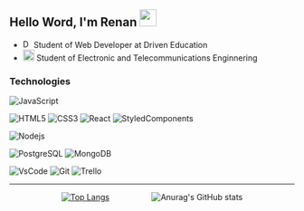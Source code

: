 ## Hello Word, I'm Renan <img src="https://github.com/TheDudeThatCode/TheDudeThatCode/blob/master/Assets/Hi.gif" width="30px">

- <a href='https://www.driven.com.br/'><img width='15px' src='https://www.driven.com.br/wp-content/uploads/2021/07/logo-footer.svg' alt="Driven Education" /></a>  Student of Web Developer at Driven Education
- <a href="https://https://www2.unesp.br/"><img width="20px" src="https://encrypted-tbn0.gstatic.com/images?q=tbn:ANd9GcT27CPp10OH3vansfCgHW3qay-5wP5KQGkNIGIb5ZBt4Uv9nhNeyBas4UNulcpIbBIzhAw&usqp=CAU"/></a> Student of Electronic and Telecommunications Enginnering


### Technologies

![JavaScript](https://img.shields.io/badge/-JavaScript-black?style=for-the-badge&logo=javascript)

![HTML5](https://img.shields.io/badge/-HTML5-E34F26?style=for-the-badge&logo=html5&logoColor=white)
![CSS3](https://img.shields.io/badge/-CSS3-1572B6?style=for-the-badge&logo=css3)
![React](https://img.shields.io/badge/-React-black?style=for-the-badge&logo=react)
![StyledComponents](https://img.shields.io/badge/styled_components-3E3E3E?style=for-the-badge&logo=styled-components)

![Nodejs](https://img.shields.io/badge/-Nodejs-90C540?style=for-the-badge&logo=Node.js&logoColor=white)

![PostgreSQL](https://img.shields.io/badge/-PostgreSQL-336791?style=for-the-badge&logo=postgresql&logoColor=white)
![MongoDB](https://img.shields.io/badge/-MongoDB-146148?style=for-the-badge&logo=mongodb&logoColor=white)

![VsCode](https://img.shields.io/badge/vs_code-0078D4?style=for-the-badge&logo=visual%20studio%20code&logoColor=white)
![Git](https://img.shields.io/badge/git-red?style=for-the-badge&logo=git&logoColor=white)
![Trello](https://img.shields.io/badge/trello-1F6AA7?style=for-the-badge&logo=trello&logoColor=white)

---
<div align="center">
  
[![Top Langs](https://github-readme-stats.vercel.app/api/top-langs/?username=rerenan&theme=radical)](https://github.com/anuraghazra/github-readme-stats)&nbsp;&nbsp;&nbsp;&nbsp;&nbsp;&nbsp;&nbsp;&nbsp;&nbsp;&nbsp;&nbsp;&nbsp;&nbsp;&nbsp;&nbsp;&nbsp;&nbsp;&nbsp;
![Anurag's GitHub stats](https://github-readme-stats.vercel.app/api?username=rerenan&show_icons=true&theme=radical) 

</div>
